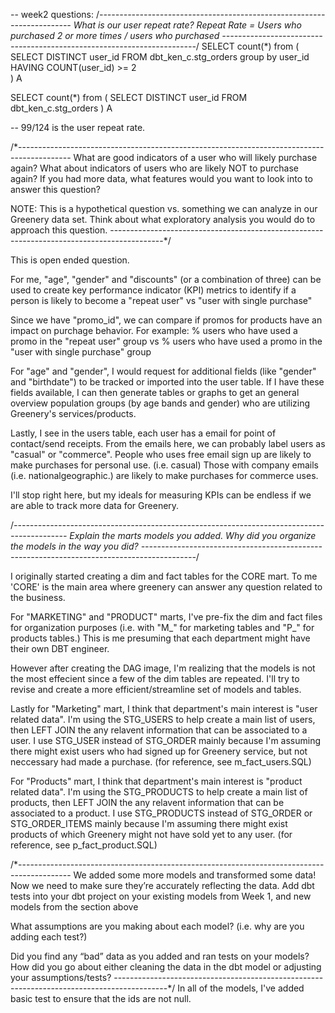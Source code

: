 -- week2 questions:
/*-----------------------------------------------------------------------
What is our user repeat rate?
Repeat Rate = Users who purchased 2 or more times / users who purchased
-----------------------------------------------------------------------*/
SELECT count(*)
from (
SELECT DISTINCT user_id
FROM dbt_ken_c.stg_orders
group by user_id
HAVING COUNT(user_id) >= 2  
) A

SELECT count(*)
from (
SELECT DISTINCT user_id
FROM dbt_ken_c.stg_orders
) A

-- 99/124 is the user repeat rate.


/*-------------------------------------------------------------------------------------------
What are good indicators of a user who will likely purchase again? 
What about indicators of users who are likely NOT to purchase again? 
If you had more data, what features would you want to look into to answer this question?

NOTE: This is a hypothetical question vs. something we can analyze in our Greenery data set.
Think about what exploratory analysis you would do to approach this question.
-------------------------------------------------------------------------------------------*/

This is open ended question. 

For me, "age", "gender" and "discounts" (or a combination of three) can be used to create key performance indicator (KPI) metrics
to identify if a person is likely to become a "repeat user" vs "user with single purchase"

Since we have "promo_id", we can compare if promos for products have an impact on purchage behavior. For example:
    % users who have used a promo in the "repeat user" group 
    vs 
    % users who have used a promo in the "user with single purchase" group

For "age" and "gender", I would request for additional fields (like "gender" and "birthdate") to be 
tracked or imported into the user table. If I have these fields available, I can then generate tables or graphs to 
get an general overview population groups (by age bands and gender) who are utilizing Greenery's services/products.

Lastly, I see in the users table, each user has a email for point of contact/send receipts. From the emails here, 
we can probably label users as "casual" or "commerce".  People who uses free email sign up are likely to make purchases 
for personal use. (i.e. casual)  Those with company emails (i.e. nationalgeographic.) are likely to make purchases 
for commerce uses.

I'll stop right here, but my ideals for measuring KPIs can be endless if we are able to track more data for Greenery.


/*-------------------------------------------------------------------------------------------
Explain the marts models you added. Why did you organize the models in the way you did?
-------------------------------------------------------------------------------------------*/

I originally started creating a dim and fact tables for the CORE mart.  To me 'CORE' is the main area where greenery can answer any question related to the business. 

For "MARKETING" and "PRODUCT" marts, I've pre-fix the dim and fact files for organization purposes (i.e. with "M_" for marketing tables and "P_" for products tables.) This is me presuming that each department might have their own DBT engineer. 

However after creating the DAG image, I'm realizing that the models is not the most effecient since a few of the dim tables are repeated. I'll try to revise and create a more efficient/streamline set of models and tables.

Lastly for "Marketing" mart, I think that department's main interest is "user related data". I'm using the STG_USERS to help create a main list of users, then LEFT JOIN the any relavent information that can be associated to a user. I use STG_USER instead of STG_ORDER mainly because I'm assuming there might exist users who had signed up for Greenery service, but not neccessary had made a purchase. (for reference, see m_fact_users.SQL)

For "Products" mart, I think that department's main interest is "product related data".  I'm using the STG_PRODUCTS to help create a main list of products, then LEFT JOIN the any relavent information that can be associated to a product. I use STG_PRODUCTS instead of STG_ORDER or STG_ORDER_ITEMS mainly because I'm assuming there might exist products of which Greenery might not have sold yet to any user. (for reference, see p_fact_product.SQL)

/*-------------------------------------------------------------------------------------------
We added some more models and transformed some data! Now we need to make sure they’re accurately reflecting the data. Add dbt tests into your dbt project on your existing models from Week 1, and new models from the section above

What assumptions are you making about each model? (i.e. why are you adding each test?)

Did you find any “bad” data as you added and ran tests on your models? How did you go about either cleaning the data in the dbt model or adjusting your assumptions/tests?
-------------------------------------------------------------------------------------------*/
In all of the models, I've added basic test to ensure that the ids are not null.
